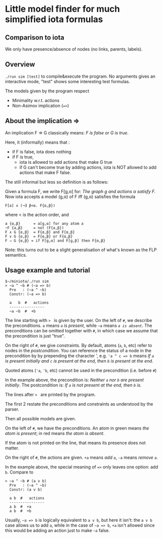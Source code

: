 # Little model finder for much simplified iota formulas

## Comparison to iota

We only have presence/absence of nodes (no links, parents, labels).

## Overview

`./run sim [test]` to compile&execute the program.
No arguments gives an interactive mode, "test" shows some interesting
test formulas.

The models given by the program respect
  * Minimality w.r.t. actions
* Non-Asimov implication (`=>`)


## About the implication =>

An implication F ⇒ G classically means: _F is false or G is true_. 

Here, it (informally) means that :

* if F is false, iota does nothing
* if F is true, 
  - iota is allowed to add actions that make G true
  - if G can't become true by adding actions, iota is NOT allowed to add actions
  that make F false.

The still informal but less so definition is as follows:

Given a formula F, we write F[g,α] for: _The graph g and actions α satisfy F._
Now iota accepts a model (g,α) of F iff (g,α) satisfies the formula

    F[a] ∧ (¬∃ β<α. F{α,β})

  where < is the action order, and

    a {α,β}      = a[g,α] for any atom a
    ~F {a,β}     = not (F{a,β})
    F ∧ G {α,β}  = F{α,β} and F{α,β}
    F ∨ G {α,β}  = F{α,β} or F{α,β}
    F ⇒ G {α,β} = if F[g,α] and F[g,β] then F{α,β}

Note: this turns out to be a slight generalisation of what's known as
the FLP semantics.


## Usage example and tutorial

    $~/miniota/./run sim
    > ~a ^ ~b # (~a => b)
      Pre   : (~a ^ ~b)
      Constr: (~a => b)

      a   b  #   actions
      ----------------
      ~a ~b  #  +b

The line starting with `> ` is given by the user. On the left of `#`, we describe the
preconditions.  `a` means _`a` is present_, while `~a` means _`a is absent`_. The
preconditions can be omitted together with `#`, in which case we assume that the
precondition is just "true".

On the right of `#`, we give constraints. By default, atoms (`a`, `b`, etc) refer to
nodes in the *postcondition*. You can reference the status of a node in the
precondition by by prepending the character ', e.g. `'a ^ c => b` means _If `a`
is present initially and `c` is present at the end, then `b` is present at the
end_.

Quoted atoms (`'a`, `'b`, etc) cannot be used in the precondition (i.e. before `#`)

In the example above, the precondition is: _Neither `a` nor `b` are present
initially_. The postcondition is: _If `a` is not present at the end, then `b` is._

The lines after `> ` are printed by the program. 

The first 2 restate the preconditions and constraints as understood by the
parser.

Then all possible models are given. 

On the left of `#`, we have the preconditions. An
atom in green means _the atom is present_; in red means _the atom is absent_.

If the atom is not printed on the line, that means its presence does not
matter.

On the right of `#`, the actions are given. `+a` means _add `a`_, `-a` means _remove
`a`_.

In the example above, the special meaning of `=>` only leaves one option: add `b`.
Compare to

    > ~a ^ ~b # (a v b)
      Pre   : (~a ^ ~b)
      Constr: (a v b)

      a b  #   actions
      ----------------
      a b  #  +a
      a b  #  +b

Usually, `~a => b` is logically equivalent to `a v b`, but here it isn't: the
`a v b` case allows us to add `a`, while in the case of `~a => b`, `+a` isn't
allowed since this would be adding an action just to make `~a` false.
